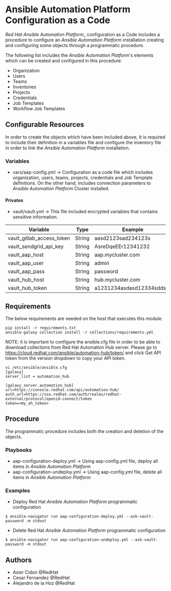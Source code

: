 # Ansible Automation Platform Configuration as a Code

_Red Hat Ansible Automation Platform__ configuration as a Code includes a procedure to configure an _Ansible Automation Platform_ installation creating and configuring some objects through a programmatic procedure. 

The following list includes the _Ansible Automation Platform_'s elements which can be created and configured in this procedure:

-   Organization
-   Users
-   Teams
-   Inventories
-   Projects
-   Credentials
-   Job Templates
-   Workflow Job Templates

## Configurable Resources

In order to create the objects which have been included above, It is required to include their definition in a variables file and configure the inventory file in order to link the _Ansible Automation Platform_ installation.

### Variables

- vars/aap-config.yml -> Configuration as a code file which includes organization, users, teams, projects, credentials and Job Template definitions. On the other hand, includes connection parameters to _Ansible Automation Platform_ Cluster installed.

#### Privates

- vault/vault.yml -> This file included encrypted variables that contains sensitive information.

| Variable                  | Type   | Example                   |
| ------------------------- | ------ | ------------------------- |
| vault_gitlab_access_token | String | aasd2123sad234123s        |
| vault_sendgrid_api_key    | String | AsreDqeEEr12341232        |
| vault_aap_host            | String | aap.mycluster.com         |
| vault_aap_user            | String | admin                     |
| vault_aap_pass            | String | password                  |
| vault_hub_host            | String | hub.mycluster.com         |
| vault_hub_token           | String | a1231234asdasd12334sddsf1 |

## Requirements

The below requirements are needed on the host that executes this module.

```$bash
pip install -r requirements.txt
ansible-galaxy collection install -r collections/requirements.yml
```

NOTE: it is important to configure the ansible.cfg file in order to be able to download collections from Red Hat Automation Hub server. Please go to https://cloud.redhat.com/ansible/automation-hub/token/ and click Get API token from the version dropdown to copy your API token.

```$bash
vi /etc/ansible/ansible.cfg
[galaxy]
server_list = automation_hub

[galaxy_server.automation_hub]
url=https://console.redhat.com/api/automation-hub/
auth_url=https://sso.redhat.com/auth/realms/redhat-external/protocol/openid-connect/token
token=<my_ah_token>
```

## Procedure

The programmatic procedure includes both the creation and deletion of the objects.

### Playbooks

-   aap-configuration-deploy.yml -> Using aap-config.yml file, deploy all items in _Ansible Automation Platform_
-   aap-configuration-undeploy.yml -> Using aap-config.yml file, delete all items in _Ansible Automation Platform_

### Examples

-   Deploy Red Hat _Ansible Automation Platform_ programmatic configuration
```
$ ansible-navigator run aap-configuration-deploy.yml --ask-vault-password -m stdout
```

-   Delete Red Hat _Ansible Automation Platform_ programmatic configuration
```
$ ansible-navigator run aap-configuration-undeploy.yml --ask-vault-password -m stdout
```

## Authors

- Asier Cidon @RedHat
- Cesar Fernandez @RedHat
- Alejandro de la Hoz @RedHat
